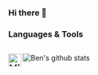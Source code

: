 ### Hi there 👋
### Languages & Tools
[<img align="left" alt="Visual Studio Code" width="26px" src="https://upload.wikimedia.org/wikipedia/en/thumb/3/30/Java_programming_language_logo.svg/1200px-Java_programming_language_logo.svg.png" />](https://github.com/topics/java "Java")
---
![Ben's github stats](https://github-readme-stats-git-master.bensilv.vercel.app/api?username=bensilv&hide=&show_icons=true&include_all_commits=true) 
